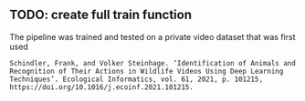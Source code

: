 ## TODO: create full train function


The pipeline was trained and tested on a private video dataset that was first used 

~~~
Schindler, Frank, and Volker Steinhage. ‘Identification of Animals and Recognition of Their Actions in Wildlife Videos Using Deep Learning Techniques’. Ecological Informatics, vol. 61, 2021, p. 101215, https://doi.org/10.1016/j.ecoinf.2021.101215.
~~~

